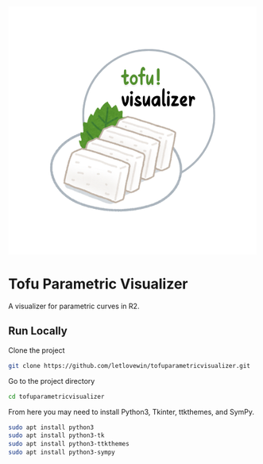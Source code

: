 ![Logo](static/tofu.png)
# Tofu Parametric Visualizer

A visualizer for parametric curves in R2.




## Run Locally

Clone the project

```bash
git clone https://github.com/letlovewin/tofuparametricvisualizer.git
```

Go to the project directory

```bash
cd tofuparametricvisualizer
```

From here you may need to install Python3, Tkinter, ttkthemes, and SymPy.

```bash
sudo apt install python3
sudo apt install python3-tk
sudo apt install python3-ttkthemes
sudo apt install python3-sympy
```
